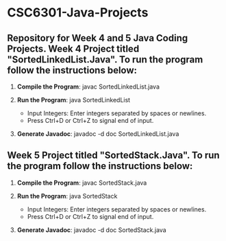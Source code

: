 # CSC6301-Java-Projects
Repository for Week 4 and 5 Java Coding Projects.
Week 4 Project titled "SortedLinkedList.Java".
To run the program follow the instructions below:
-------------------------------------

1. **Compile the Program**:
   javac SortedLinkedList.java

2. **Run the Program**:
   java SortedLinkedList

   - Input Integers: Enter integers separated by spaces or newlines.
   - Press Ctrl+D or Ctrl+Z to signal end of input.

3. **Generate Javadoc**:
   javadoc -d doc SortedLinkedList.java

Week 5 Project titled "SortedStack.Java".
To run the program follow the instructions below:
-------------------------------------

1. **Compile the Program**:
   javac SortedStack.java

2. **Run the Program**:
   java SortedStack

   - Input Integers: Enter integers separated by spaces or newlines.
   - Press Ctrl+D or Ctrl+Z to signal end of input.

3. **Generate Javadoc**:
   javadoc -d doc SortedStack.java
